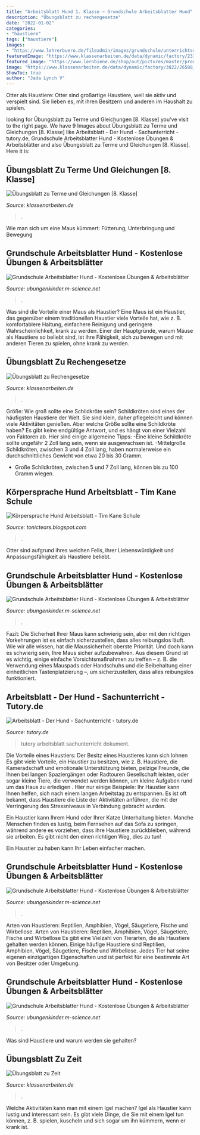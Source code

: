 ```yaml
---
title: "Arbeitsblatt Hund 1. Klasse ~ Grundschule Arbeitsblatter Hund"
description: "Übungsblatt zu rechengesetze"
date: "2022-01-02"
categories:
- "haustiere"
tags: ["haustiere"]
images:
- "https://www.lehrerbuero.de/fileadmin/images/grundschule/unterrichtsmaterialien/Haustiere_Katze_und_Hund_Klippert_Methode_Sachunterricht_1_2_grund_Webcover.jpg"
featuredImage: "https://www.klassenarbeiten.de/data/dynamic/factory/2315/11735_10.jpg"
featured_image: "https://www.lernbiene.de/shop/out/pictures/master/product/2/hunde04.png"
image: "https://www.klassenarbeiten.de/data/dynamic/factory/3822/26588_3.jpg"
ShowToc: true
author: "Jada Lynch V"
---
```



Otter als Haustiere: Otter sind großartige Haustiere, weil sie aktiv und verspielt sind. Sie lieben es, mit ihren Besitzern und anderen im Haushalt zu spielen.

	

		
looking for Übungsblatt zu Terme und Gleichungen [8. Klasse] you've visit to the right page. We have 9 Images about Übungsblatt zu Terme und Gleichungen [8. Klasse] like Arbeitsblatt - Der Hund - Sachunterricht - tutory.de, Grundschule Arbeitsblatter Hund - Kostenlose Übungen &amp; Arbeitsblätter and also Übungsblatt zu Terme und Gleichungen [8. Klasse]. Here it is:
		
    
## Übungsblatt Zu Terme Und Gleichungen [8. Klasse]

<img loading=lazy src="https://www.klassenarbeiten.de/data/dynamic/factory/3822/26588_3.jpg" onerror="this.onerror=null;this.src='https://tse1.mm.bing.net/th?id=OIP.adM7kNf_TtkU7lKyrtctjgHaNT&amp;pid=15.1';" alt="Übungsblatt zu Terme und Gleichungen [8. Klasse]">

_Source: klassenarbeiten.de_

>. 

	

Wie man sich um eine Maus kümmert: Fütterung, Unterbringung und Bewegung

    
## Grundschule Arbeitsblatter Hund - Kostenlose Übungen &amp; Arbeitsblätter

<img loading=lazy src="https://www.grundschule-arbeitsblaetter.de/arbeitsblatt-preview/koerperteile-vom-hund-beschriften.jpg" onerror="this.onerror=null;this.src='https://tse2.mm.bing.net/th?id=OIP.N36gW_ZtC1URrZKCKoXzJgAAAA&amp;pid=15.1';" alt="Grundschule Arbeitsblatter Hund - Kostenlose Übungen &amp; Arbeitsblätter">

_Source: ubungenkinder.m-science.net_

>. 

	

Was sind die Vorteile einer Maus als Haustier?
Eine Maus ist ein Haustier, das gegenüber einem traditionellen Haustier viele Vorteile hat, wie z. B. komfortablere Haltung, einfachere Reinigung und geringere Wahrscheinlichkeit, krank zu werden. Einer der Hauptgründe, warum Mäuse als Haustiere so beliebt sind, ist ihre Fähigkeit, sich zu bewegen und mit anderen Tieren zu spielen, ohne krank zu werden.

    
## Übungsblatt Zu Rechengesetze

<img loading=lazy src="https://www.klassenarbeiten.de/data/dynamic/factory/2315/11735_10.jpg" onerror="this.onerror=null;this.src='https://tse3.mm.bing.net/th?id=OIP.XWsk8xFtz2IbMPka13LaLQHaLa&amp;pid=15.1';" alt="Übungsblatt zu Rechengesetze">

_Source: klassenarbeiten.de_

>. 

	

Größe: Wie groß sollte eine Schildkröte sein?
Schildkröten sind eines der häufigsten Haustiere der Welt. Sie sind klein, daher pflegeleicht und können viele Aktivitäten genießen. Aber welche Größe sollte eine Schildkröte haben? Es gibt keine endgültige Antwort, und es hängt von einer Vielzahl von Faktoren ab. Hier sind einige allgemeine Tipps:
-Eine kleine Schildkröte sollte ungefähr 2 Zoll lang sein, wenn sie ausgewachsen ist.
-Mittelgroße Schildkröten, zwischen 3 und 4 Zoll lang, haben normalerweise ein durchschnittliches Gewicht von etwa 20 bis 30 Gramm.
- Große Schildkröten, zwischen 5 und 7 Zoll lang, können bis zu 100 Gramm wiegen.

    
## Körpersprache Hund Arbeitsblatt - Tim Kane Schule

<img loading=lazy src="https://i.pinimg.com/originals/99/25/02/992502c9b815f2bfc2d6782248e379b4.jpg" onerror="this.onerror=null;this.src='https://tse3.mm.bing.net/th?id=OIP.nIFxrnDJm_zg-Txg5pGS8AAAAA&amp;pid=15.1';" alt="Körpersprache Hund Arbeitsblatt - Tim Kane Schule">

_Source: tonictears.blogspot.com_

>. 

	

Otter sind aufgrund ihres weichen Fells, ihrer Liebenswürdigkeit und Anpassungsfähigkeit als Haustiere beliebt.

    
## Grundschule Arbeitsblatter Hund - Kostenlose Übungen &amp; Arbeitsblätter

<img loading=lazy src="https://i.pinimg.com/originals/93/99/b4/9399b46624f86e23238b5b013b82e736.jpg" onerror="this.onerror=null;this.src='https://tse1.mm.bing.net/th?id=OIP.nhlVmCK_UFHkZvfFc_65uAHaKe&amp;pid=15.1';" alt="Grundschule Arbeitsblatter Hund - Kostenlose Übungen &amp; Arbeitsblätter">

_Source: ubungenkinder.m-science.net_

>. 

	

Fazit: Die Sicherheit Ihrer Maus kann schwierig sein, aber mit den richtigen Vorkehrungen ist es einfach sicherzustellen, dass alles reibungslos läuft.
Wie wir alle wissen, hat die Maussicherheit oberste Priorität. Und doch kann es schwierig sein, Ihre Maus sicher aufzubewahren. Aus diesem Grund ist es wichtig, einige einfache Vorsichtsmaßnahmen zu treffen – z. B. die Verwendung eines Mauspads oder Handschuhs und die Beibehaltung einer einheitlichen Tastenplatzierung –, um sicherzustellen, dass alles reibungslos funktioniert.

    
## Arbeitsblatt - Der Hund - Sachunterricht - Tutory.de

<img loading=lazy src="https://www.tutory.de/bereitstellung/dokument/fb6165e8.jpg?t=1593520448287&amp;width=1000" onerror="this.onerror=null;this.src='https://tse1.mm.bing.net/th?id=OIP.zpw65ZOKPzw0uhWTYxmObQHaKf&amp;pid=15.1';" alt="Arbeitsblatt - Der Hund - Sachunterricht - tutory.de">

_Source: tutory.de_

>tutory arbeitsblatt sachunterricht dokument. 

	

Die Vorteile eines Haustiers: Der Besitz eines Haustieres kann sich lohnen
Es gibt viele Vorteile, ein Haustier zu besitzen, wie z. B. Haustiere, die Kameradschaft und emotionale Unterstützung bieten, pelzige Freunde, die Ihnen bei langen Spaziergängen oder Radtouren Gesellschaft leisten, oder sogar kleine Tiere, die verwendet werden können, um kleine Aufgaben rund um das Haus zu erledigen . Hier nur einige Beispiele:
Ihr Haustier kann Ihnen helfen, sich nach einem langen Arbeitstag zu entspannen. Es ist oft bekannt, dass Haustiere die Liste der Aktivitäten anführen, die mit der Verringerung des Stressniveaus in Verbindung gebracht wurden.

Ein Haustier kann Ihrem Hund oder Ihrer Katze Unterhaltung bieten. Manche Menschen finden es lustig, beim Fernsehen auf das Sofa zu springen, während andere es vorziehen, dass ihre Haustiere zurückbleiben, während sie arbeiten. Es gibt nicht den einen richtigen Weg, dies zu tun!

Ein Haustier zu haben kann Ihr Leben einfacher machen.

    
## Grundschule Arbeitsblatter Hund - Kostenlose Übungen &amp; Arbeitsblätter

<img loading=lazy src="https://www.lehrerbuero.de/fileadmin/images/grundschule/unterrichtsmaterialien/Haustiere_Katze_und_Hund_Klippert_Methode_Sachunterricht_1_2_grund_Webcover.jpg" onerror="this.onerror=null;this.src='https://tse4.mm.bing.net/th?id=OIP.3xHywQ8mnywTjjINITZkKwHaKe&amp;pid=15.1';" alt="Grundschule Arbeitsblatter Hund - Kostenlose Übungen &amp; Arbeitsblätter">

_Source: ubungenkinder.m-science.net_

>. 

	

Arten von Haustieren: Reptilien, Amphibien, Vögel, Säugetiere, Fische und Wirbellose.
Arten von Haustieren: Reptilien, Amphibien, Vögel, Säugetiere, Fische und Wirbellose
Es gibt eine Vielzahl von Tierarten, die als Haustiere gehalten werden können. Einige häufige Haustiere sind Reptilien, Amphibien, Vögel, Säugetiere, Fische und Wirbellose. Jedes Tier hat seine eigenen einzigartigen Eigenschaften und ist perfekt für eine bestimmte Art von Besitzer oder Umgebung.

    
## Grundschule Arbeitsblatter Hund - Kostenlose Übungen &amp; Arbeitsblätter

<img loading=lazy src="https://www.lernbiene.de/shop/out/pictures/master/product/2/hunde04.png" onerror="this.onerror=null;this.src='https://tse3.mm.bing.net/th?id=OIP.2kSwn26vNQfuztUGWW9GzQHaKe&amp;pid=15.1';" alt="Grundschule Arbeitsblatter Hund - Kostenlose Übungen &amp; Arbeitsblätter">

_Source: ubungenkinder.m-science.net_

>. 

	

Was sind Haustiere und warum werden sie gehalten?

    
## Übungsblatt Zu Zeit

<img loading=lazy src="https://www.klassenarbeiten.de/data/dynamic/factory/2254/11594_1.jpg" onerror="this.onerror=null;this.src='https://tse2.mm.bing.net/th?id=OIP.Y5sV7T7poDVNd4NxcG5xqAHaLt&amp;pid=15.1';" alt="Übungsblatt zu Zeit">

_Source: klassenarbeiten.de_

>. 

	

Welche Aktivitäten kann man mit einem Igel machen?
Igel als Haustier kann lustig und interessant sein. Es gibt viele Dinge, die Sie mit einem Igel tun können, z. B. spielen, kuscheln und sich sogar um ihn kümmern, wenn er krank ist.

